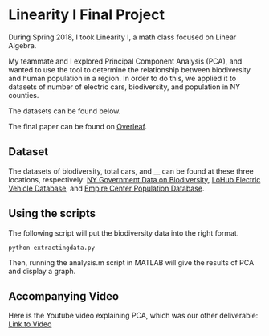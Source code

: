 # Linearity I Final Project
During Spring 2018, I took Linearity I, a math class focused on Linear Algebra.

My teammate and I explored Principal Component Analysis (PCA), and wanted to use the tool to determine the relationship between biodiversity and human population in a region. In order to do this, we
applied it to datasets of number of electric cars, biodiversity, and population in NY counties.

The datasets can be found below.

The final paper can be found on [Overleaf](https://www.overleaf.com/read/nvpjszmyhkjp).

## Dataset
The datasets of biodiversity, total cars, and __ can be found at these three locations, respectively:
[NY Government Data on Biodiversity](https://data.ny.gov/Energy-Environment/Biodiversity-by-County-Distribution-of-biodiversity-Pla/tk82-7km5/data), [LoHub Electric Vehicle Database](http://lohud.nydatabases.com/database/number-electric-vehicles-new-york), and [Empire Center Population Database](https://www.empirecenter.org/publications/population-new-york-and-u-s-nys-counties/).

## Using the scripts
The following script will put the biodiversity data into the right format.
```console
python extractingdata.py
```
Then, running the analysis.m script in MATLAB will give the results of PCA and display a graph.

## Accompanying Video
Here is the Youtube video explaining PCA, which was our other deliverable: [Link to Video](https://www.youtube.com/watch?v=5HNr_j6LmPc)
